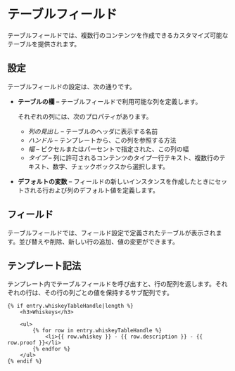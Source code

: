 # テーブルフィールド

テーブルフィールドでは、複数行のコンテンツを作成できるカスタマイズ可能なテーブルを提供されます。

## 設定

テーブルフィールドの設定は、次の通りです。

* **テーブルの欄** – テーブルフィールドで利用可能な列を定義します。

   それぞれの列には、次のプロパティがあります。
   * *列の見出し* – テーブルのヘッダに表示する名前
   * *ハンドル* – テンプレートから、この列を参照する方法
   * *幅* – ピクセルまたはパーセントで指定された、この列の幅
   * *タイプ* – 列に許可されるコンテンツのタイプ一行テキスト、複数行のテキスト、数字、チェックボックスから選択します。

* **デフォルトの変数** – フィールドの新しいインスタンスを作成したときにセットされる行および列のデフォルト値を定義します。

## フィールド

テーブルフィールドでは、フィールド設定で定義されたテーブルが表示されます。並び替えや削除、新しい行の追加、値の変更ができます。

## テンプレート記法

テンプレート内でテーブルフィールドを呼び出すと、行の配列を返します。それぞれの行は、その行の列ごとの値を保持するサブ配列です。

```twig
{% if entry.whiskeyTableHandle|length %}
    <h3>Whiskeys</h3>

    <ul>
        {% for row in entry.whiskeyTableHandle %}
            <li>{{ row.whiskey }} - {{ row.description }} - {{ row.proof }}</li>
        {% endfor %}
    </ul>
{% endif %}
```

